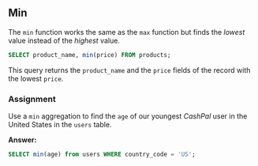 ## Min

The `min` function works the same as the `max` function but finds the
<em>lowest</em> value instead of the <em>highest</em> value.

```sql
SELECT product_name, min(price) FROM products;
```

This query returns the `product_name` and the `price` fields of the record with
the lowest `price`.

### Assignment

Use a `min` aggregation to find the `age` of our youngest <em>CashPal</em> user
in the United States in the `users` table.

**Answer:**

```sql
SELECT min(age) from users WHERE country_code = 'US';
```
